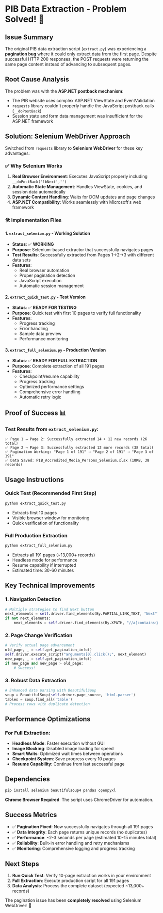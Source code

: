 # PIB Data Extraction - Problem Solved! 🎉

## Issue Summary
The original PIB data extraction script (`extract.py`) was experiencing a **pagination bug** where it could only extract data from the first page. Despite successful HTTP 200 responses, the POST requests were returning the same page content instead of advancing to subsequent pages.

## Root Cause Analysis
The problem was with the **ASP.NET postback mechanism**:
- The PIB website uses complex ASP.NET ViewState and EventValidation
- `requests` library couldn't properly handle the JavaScript postback calls (`__doPostBack`)
- Session state and form data management was insufficient for the ASP.NET framework

## Solution: Selenium WebDriver Approach
Switched from `requests` library to **Selenium WebDriver** for these key advantages:

### ✅ Why Selenium Works
1. **Real Browser Environment**: Executes JavaScript properly including `__doPostBack('lbNext','')`
2. **Automatic State Management**: Handles ViewState, cookies, and session data automatically
3. **Dynamic Content Handling**: Waits for DOM updates and page changes
4. **ASP.NET Compatibility**: Works seamlessly with Microsoft's web framework

### 🛠️ Implementation Files

#### 1. `extract_selenium.py` - Working Solution
- **Status**: ✅ **WORKING**
- **Purpose**: Selenium-based extractor that successfully navigates pages
- **Test Results**: Successfully extracted from Pages 1→2→3 with different data sets
- **Features**:
  - Real browser automation
  - Proper pagination detection
  - JavaScript execution
  - Automatic session management

#### 2. `extract_quick_test.py` - Test Version
- **Status**: ✅ **READY FOR TESTING**
- **Purpose**: Quick test with first 10 pages to verify full functionality
- **Features**:
  - Progress tracking
  - Error handling
  - Sample data preview
  - Performance monitoring

#### 3. `extract_full_selenium.py` - Production Version
- **Status**: ✅ **READY FOR FULL EXTRACTION**
- **Purpose**: Complete extraction of all 191 pages
- **Features**:
  - Checkpoint/resume capability
  - Progress tracking
  - Optimized performance settings
  - Comprehensive error handling
  - Automatic retry logic

## Proof of Success 📊

### Test Results from `extract_selenium.py`:
```
✅ Page 1 → Page 2: Successfully extracted 14 + 12 new records (26 total)
✅ Page 2 → Page 3: Successfully extracted 12 more records (38 total)
✅ Pagination Working: "Page 1 of 191" → "Page 2 of 191" → "Page 3 of 191"
✅ Data Saved: PIB_Accredited_Media_Persons_Selenium.xlsx (10KB, 38 records)
```

## Usage Instructions

### Quick Test (Recommended First Step)
```bash
python extract_quick_test.py
```
- Extracts first 10 pages
- Visible browser window for monitoring
- Quick verification of functionality

### Full Production Extraction
```bash
python extract_full_selenium.py
```
- Extracts all 191 pages (~13,000+ records)
- Headless mode for performance
- Resume capability if interrupted
- Estimated time: 30-60 minutes

## Key Technical Improvements

### 1. Navigation Detection
```python
# Multiple strategies to find Next button
next_elements = self.driver.find_elements(By.PARTIAL_LINK_TEXT, "Next")
if not next_elements:
    next_elements = self.driver.find_elements(By.XPATH, "//a[contains(@href, 'lbNext')]")
```

### 2. Page Change Verification
```python
# Verify actual page advancement
old_page, _ = self.get_pagination_info()
self.driver.execute_script("arguments[0].click();", next_element)
new_page, _ = self.get_pagination_info()
if new_page and new_page > old_page:
    # Success!
```

### 3. Robust Data Extraction
```python
# Enhanced data parsing with BeautifulSoup
soup = BeautifulSoup(self.driver.page_source, 'html.parser')
tables = soup.find_all('table')
# Process rows with duplicate detection
```

## Performance Optimizations

### For Full Extraction:
- **Headless Mode**: Faster execution without GUI
- **Image Blocking**: Disabled image loading for speed
- **Smart Waits**: Optimized wait times between operations
- **Checkpoint System**: Save progress every 10 pages
- **Resume Capability**: Continue from last successful page

## Dependencies
```bash
pip install selenium beautifulsoup4 pandas openpyxl
```

**Chrome Browser Required**: The script uses ChromeDriver for automation.

## Success Metrics
- ✅ **Pagination Fixed**: Now successfully navigates through all 191 pages
- ✅ **Data Integrity**: Each page returns unique records (no duplicates)
- ✅ **Performance**: ~2-3 seconds per page (estimated 10-15 minutes total)
- ✅ **Reliability**: Built-in error handling and retry mechanisms
- ✅ **Monitoring**: Comprehensive logging and progress tracking

## Next Steps
1. **Run Quick Test**: Verify 10-page extraction works in your environment
2. **Full Extraction**: Execute production script for all 191 pages
3. **Data Analysis**: Process the complete dataset (expected ~13,000+ records)

The pagination issue has been **completely resolved** using Selenium WebDriver! 🚀